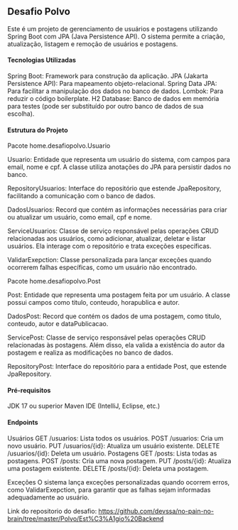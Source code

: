 <h2>Desafio Polvo</h2>

Este é um projeto de gerenciamento de usuários e postagens utilizando Spring Boot com JPA (Java Persistence API). O sistema permite a criação, atualização, listagem e remoção de usuários e postagens.

<h4>Tecnologias Utilizadas</h4>

Spring Boot: Framework para construção da aplicação.
JPA (Jakarta Persistence API): Para mapeamento objeto-relacional.
Spring Data JPA: Para facilitar a manipulação dos dados no banco de dados.
Lombok: Para reduzir o código boilerplate.
H2 Database: Banco de dados em memória para testes (pode ser substituído por outro banco de dados de sua escolha).


<h4>Estrutura do Projeto</h4>

Pacote home.desafiopolvo.Usuario

Usuario: Entidade que representa um usuário do sistema, com campos para email, nome e cpf. A classe utiliza anotações do JPA para persistir dados no banco.

RepositoryUsuarios: Interface do repositório que estende JpaRepository, facilitando a comunicação com o banco de dados.

DadosUsuarios: Record que contém as informações necessárias para criar ou atualizar um usuário, como email, cpf e nome.

ServiceUsuarios: Classe de serviço responsável pelas operações CRUD relacionadas aos usuários, como adicionar, atualizar, deletar e listar usuários. Ela interage com o repositório e trata exceções específicas.

ValidarExepction: Classe personalizada para lançar exceções quando ocorrerem falhas específicas, como um usuário não encontrado.

Pacote home.desafiopolvo.Post

Post: Entidade que representa uma postagem feita por um usuário. A classe possui campos como titulo, conteudo, horapublica e autor.

DadosPost: Record que contém os dados de uma postagem, como titulo, conteudo, autor e dataPublicacao.

ServicePost: Classe de serviço responsável pelas operações CRUD relacionadas às postagens. Além disso, ela valida a existência do autor da postagem e realiza as modificações no banco de dados.

RepositoryPost: Interface do repositório para a entidade Post, que estende JpaRepository.

  

<h4> Pré-requisitos</h4>
JDK 17 ou superior
Maven
IDE (IntelliJ, Eclipse, etc.)


<h4>Endpoints</h4>

Usuários
GET /usuarios: Lista todos os usuários.
POST /usuarios: Cria um novo usuário.
PUT /usuarios/{id}: Atualiza um usuário existente.
DELETE /usuarios/{id}: Deleta um usuário.
Postagens
GET /posts: Lista todas as postagens.
POST /posts: Cria uma nova postagem.
PUT /posts/{id}: Atualiza uma postagem existente.
DELETE /posts/{id}: Deleta uma postagem.

Exceções
O sistema lança exceções personalizadas quando ocorrem erros, como ValidarExepction, para garantir que as falhas sejam informadas adequadamente ao usuário.

Link do repositorio do desafio:
https://github.com/devssa/no-pain-no-brain/tree/master/Polvo/Est%C3%A1gio%20Backend
